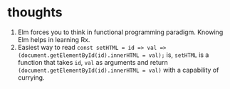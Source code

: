 # thoughts

1) Elm forces you to think in functional programming paradigm. Knowing Elm helps in learning Rx.
2) Easiest way to read `const setHTML = id => val => (document.getElementById(id).innerHTML = val);` is, `setHTML` is a function that takes `id`, `val` as arguments and return `(document.getElementById(id).innerHTML = val)` with a capability of currying.

